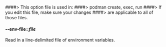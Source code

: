 ####> This option file is used in:
####>   podman create, exec, run
####> If you edit this file, make sure your changes
####> are applicable to all of those files.
#### **--env-file**=*file*

Read in a line-delimited file of environment variables.
